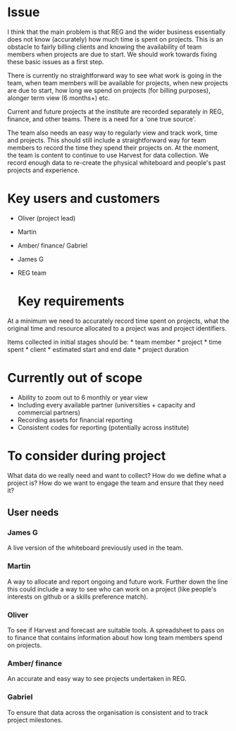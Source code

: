# Issue



I think that the main problem is that REG and the wider business essentially does not know (accurately) how much time is spent on projects. This is an obstacle to fairly billing clients and  knowing the availability of team members when projects are due to start. We should work towards fixing these basic issues as a first step.

There is currently no straightforward way to see what work is going in the team, when team members will be available for projects, when new projects are due to start, how long we spend on projects (for billing purposes),  alonger term view (6 months+) etc.

Current and future projects at the institute are recorded separately in REG, finance, and other teams. There is a need for a 'one true source'.

The team also needs an easy way to regularly view and track work, time and projects. 
This should still include a straightforward way for team members to record the time they spend their projects on. 
At the moment, the team is content to continue to use Harvest for data collection. 
We record enough data to re-create the physical whiteboard and people's past projects and experience.
  
 # Key users and customers
* Oliver (project lead)
* Martin
* Amber/ finance/ Gabriel
* James G
* REG team


	# Key requirements
    
At a minimum we need to accurately record time spent on projects, what the original time and resource allocated to a project was and project identifiers.
    
    
Items collected in initial stages should be: 
	* team member
	* project
	* time spent
	* client
	* estimated start and end date
	* project duration
    
# Currently out of scope
    
* Ability to zoom out to 6 monthly or year view
* Including every available partner (universities + capacity and commercial partners)
* Recording assets for financial reporting
* Consistent codes for reporting (potentially across institute)
    
# To consider during project
    
What data do we really need and want to collect? 
How do we define what a project is? 
How do we want to engage the team and ensure that they need it?
    
## User needs
    
### James G
A live version of the whiteboard previously used in the team. 
    
### Martin
A way to allocate and report ongoing and future work. Further down the line this could include a way to see who can work on a project (like people's interests on github or a skills preference match).
    
### Oliver
To see if Harvest and forecast are suitable tools. A spreadsheet to pass on to finance that contains information about how long team members spend on projects.
    
### Amber/ finance
An accurate and easy way to see projects undertaken in REG.
    
### Gabriel
To ensure that data across the organisation is consistent and to track project milestones.
